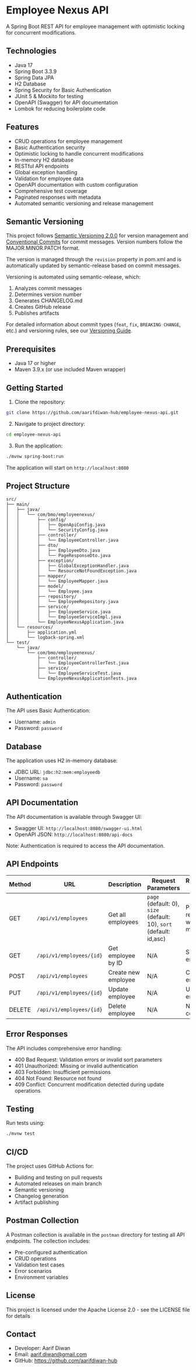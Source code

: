 # Employee Nexus API

A Spring Boot REST API for employee management with optimistic locking for concurrent modifications.

## Technologies

- Java 17
- Spring Boot 3.3.9
- Spring Data JPA
- H2 Database
- Spring Security for Basic Authentication
- JUnit 5 & Mockito for testing
- OpenAPI (Swagger) for API documentation
- Lombok for reducing boilerplate code

## Features

- CRUD operations for employee management
- Basic Authentication security
- Optimistic locking to handle concurrent modifications
- In-memory H2 database
- RESTful API endpoints
- Global exception handling
- Validation for employee data
- OpenAPI documentation with custom configuration
- Comprehensive test coverage
- Paginated responses with metadata
- Automated semantic versioning and release management

## Semantic Versioning

This project follows [Semantic Versioning 2.0.0](https://semver.org/) for version management and [Conventional Commits](https://www.conventionalcommits.org/) for commit messages. Version numbers follow the MAJOR.MINOR.PATCH format.

The version is managed through the `revision` property in pom.xml and is automatically updated by semantic-release based on commit messages.

Versioning is automated using semantic-release, which:
1. Analyzes commit messages
2. Determines version number
3. Generates CHANGELOG.md
4. Creates GitHub release
5. Publishes artifacts

For detailed information about commit types (`feat`, `fix`, `BREAKING CHANGE`, etc.) and versioning rules, see our [Versioning Guide](https://www.conventionalcommits.org/en/v1.0.0/#specification).

## Prerequisites

- Java 17 or higher
- Maven 3.9.x (or use included Maven wrapper)

## Getting Started

1. Clone the repository:
```bash
git clone https://github.com/aarifdiwan-hub/employee-nexus-api.git
```

2. Navigate to project directory:
```bash
cd employee-nexus-api
```

3. Run the application:
```bash
./mvnw spring-boot:run
```

The application will start on `http://localhost:8080`

## Project Structure

```
src/
├── main/
│   ├── java/
│   │   └── com/bmo/employeenexus/
│   │       ├── config/
│   │       │   ├── OpenApiConfig.java
│   │       │   └── SecurityConfig.java
│   │       ├── controller/
│   │       │   └── EmployeeController.java
│   │       ├── dto/
│   │       │   ├── EmployeeDto.java
│   │       │   └── PageResponseDto.java
│   │       ├── exception/
│   │       │   ├── GlobalExceptionHandler.java
│   │       │   └── ResourceNotFoundException.java
│   │       ├── mapper/
│   │       │   └── EmployeeMapper.java
│   │       ├── model/
│   │       │   └── Employee.java
│   │       ├── repository/
│   │       │   └── EmployeeRepository.java
│   │       ├── service/
│   │       │   ├── EmployeeService.java
│   │       │   └── EmployeeServiceImpl.java
│   │       └── EmployeeNexusApplication.java
│   └── resources/
│       ├── application.yml
│       └── logback-spring.xml
└── test/
    └── java/
        └── com/bmo/employeenexus/
            ├── controller/
            │   └── EmployeeControllerTest.java
            ├── service/
            │   └── EmployeeServiceTest.java
            └── EmployeeNexusApplicationTests.java
```

## Authentication

The API uses Basic Authentication:
- Username: `admin`
- Password: `password`


## Database

The application uses H2 in-memory database:
- JDBC URL: `jdbc:h2:mem:employeedb`
- Username: `sa`
- Password: `password`

## API Documentation

The API documentation is available through Swagger UI:
- Swagger UI: `http://localhost:8080/swagger-ui.html`
- OpenAPI JSON: `http://localhost:8080/api-docs`

Note: Authentication is required to access the API documentation.

## API Endpoints

| Method | URL | Description | Request Parameters | Response Format |
|--------|-----|-------------|-------------------|-----------------|
| GET | `/api/v1/employees` | Get all employees | `page` (default: 0), `size` (default: 10), `sort` (default: id,asc) | Paginated response with metadata |
| GET | `/api/v1/employees/{id}` | Get employee by ID | N/A | Single employee |
| POST | `/api/v1/employees` | Create new employee | N/A | Created employee |
| PUT | `/api/v1/employees/{id}` | Update employee | N/A | Updated employee |
| DELETE | `/api/v1/employees/{id}` | Delete employee | N/A | No content |

## Error Responses

The API includes comprehensive error handling:
- 400 Bad Request: Validation errors or invalid sort parameters
- 401 Unauthorized: Missing or invalid authentication
- 403 Forbidden: Insufficient permissions
- 404 Not Found: Resource not found
- 409 Conflict: Concurrent modification detected during update operations

## Testing

Run tests using:
```bash
./mvnw test
```
## CI/CD

The project uses GitHub Actions for:
- Building and testing on pull requests
- Automated releases on main branch
- Semantic versioning
- Changelog generation
- Artifact publishing


## Postman Collection

A Postman collection is available in the `postman` directory for testing all API endpoints. The collection includes:
- Pre-configured authentication
- CRUD operations
- Validation test cases
- Error scenarios
- Environment variables

## License

This project is licensed under the Apache License 2.0 - see the LICENSE file for details

## Contact

- Developer: Aarif Diwan
- Email: aarif.diwan@gmail.com
- GitHub: https://github.com/aarifdiwan-hub

